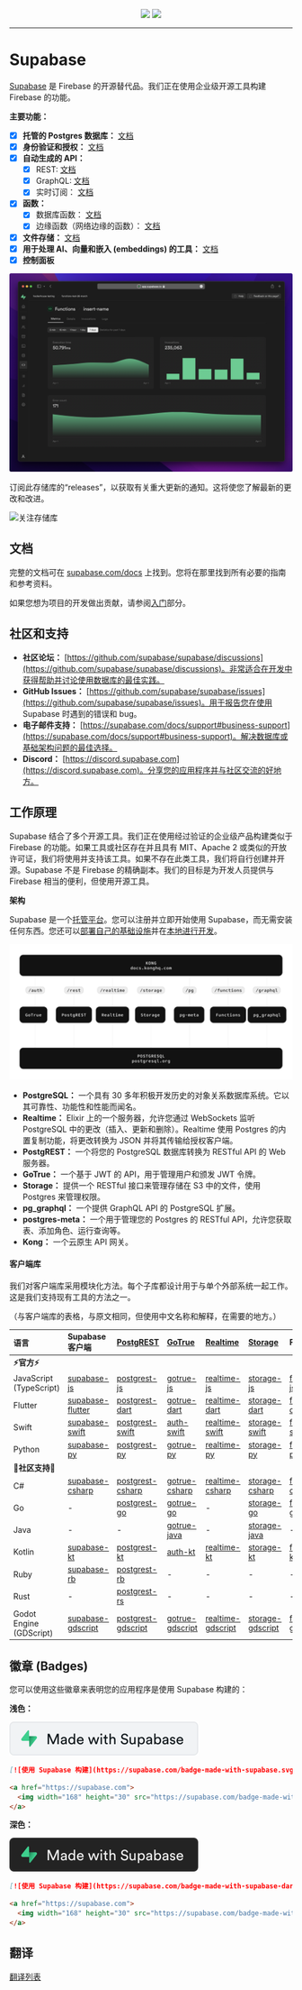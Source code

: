 <p align="center">
<img src="https://user-images.githubusercontent.com/8291514/213727234-cda046d6-28c6-491a-b284-b86c5cede25d.png#gh-light-mode-only">
<img src="https://user-images.githubusercontent.com/8291514/213727225-56186826-bee8-43b5-9b15-86e839d89393.png#gh-dark-mode-only">
</p>

---

# Supabase

[Supabase](https://supabase.com) 是 Firebase 的开源替代品。我们正在使用企业级开源工具构建 Firebase 的功能。

**主要功能：**

- [x] **托管的 Postgres 数据库：** [文档](https://supabase.com/docs/guides/database)
- [x] **身份验证和授权：** [文档](https://supabase.com/docs/guides/auth)
- [x] **自动生成的 API：**
    - [x] REST: [文档](https://supabase.com/docs/guides/api)
    - [x] GraphQL: [文档](https://supabase.com/docs/guides/graphql)
    - [x] 实时订阅： [文档](https://supabase.com/docs/guides/realtime)
- [x] **函数：**
    - [x] 数据库函数： [文档](https://supabase.com/docs/guides/database/functions)
    - [x] 边缘函数（网络边缘的函数）： [文档](https://supabase.com/docs/guides/functions)
- [x] **文件存储：** [文档](https://supabase.com/docs/guides/storage)
- [x] **用于处理 AI、向量和嵌入 (embeddings) 的工具：** [文档](https://supabase.com/docs/guides/ai)
- [x] **控制面板**

![Supabase 控制面板](https://raw.githubusercontent.com/supabase/supabase/master/apps/www/public/images/github/supabase-dashboard.png)

订阅此存储库的“releases”，以获取有关重大更新的通知。这将使您了解最新的更改和改进。

<kbd><img src="https://raw.githubusercontent.com/supabase/supabase/d5f7f413ab356dc1a92075cb3cee4e40a957d5b1/web/static/watch-repo.gif" alt="关注存储库"/></kbd>

## 文档

完整的文档可在 [supabase.com/docs](https://supabase.com/docs) 上找到。您将在那里找到所有必要的指南和参考资料。

如果您想为项目的开发做出贡献，请参阅[入门](./../DEVELOPERS.md)部分。

## 社区和支持

*   **社区论坛：** [https://github.com/supabase/supabase/discussions](https://github.com/supabase/supabase/discussions)。非常适合在开发中获得帮助并讨论使用数据库的最佳实践。
*   **GitHub Issues：** [https://github.com/supabase/supabase/issues](https://github.com/supabase/supabase/issues)。用于报告您在使用 Supabase 时遇到的错误和 bug。
*   **电子邮件支持：** [https://supabase.com/docs/support#business-support](https://supabase.com/docs/support#business-support)。解决数据库或基础架构问题的最佳选择。
*   **Discord：** [https://discord.supabase.com](https://discord.supabase.com)。分享您的应用程序并与社区交流的好地方。

## 工作原理

Supabase 结合了多个开源工具。我们正在使用经过验证的企业级产品构建类似于 Firebase 的功能。如果工具或社区存在并且具有 MIT、Apache 2 或类似的开放许可证，我们将使用并支持该工具。如果不存在此类工具，我们将自行创建并开源。Supabase 不是 Firebase 的精确副本。我们的目标是为开发人员提供与 Firebase 相当的便利，但使用开源工具。

**架构**

Supabase 是一个[托管平台](https://supabase.com/dashboard)。您可以注册并立即开始使用 Supabase，而无需安装任何东西。您还可以[部署自己的基础设施](https://supabase.com/docs/guides/hosting/overview)并在[本地进行开发](https://supabase.com/docs/guides/local-development)。

![架构](./../apps/docs/public/img/supabase-architecture.svg)

*   **PostgreSQL：** 一个具有 30 多年积极开发历史的对象关系数据库系统。它以其可靠性、功能性和性能而闻名。
*   **Realtime：** Elixir 上的一个服务器，允许您通过 WebSockets 监听 PostgreSQL 中的更改（插入、更新和删除）。Realtime 使用 Postgres 的内置复制功能，将更改转换为 JSON 并将其传输给授权客户端。
*   **PostgREST：** 一个将您的 PostgreSQL 数据库转换为 RESTful API 的 Web 服务器。
*   **GoTrue：** 一个基于 JWT 的 API，用于管理用户和颁发 JWT 令牌。
*   **Storage：** 提供一个 RESTful 接口来管理存储在 S3 中的文件，使用 Postgres 来管理权限。
*   **pg_graphql：** 一个提供 GraphQL API 的 PostgreSQL 扩展。
*   **postgres-meta：** 一个用于管理您的 Postgres 的 RESTful API，允许您获取表、添加角色、运行查询等。
*   **Kong：** 一个云原生 API 网关。

#### 客户端库

我们对客户端库采用模块化方法。每个子库都设计用于与单个外部系统一起工作。这是我们支持现有工具的方法之一。

（与客户端库的表格，与原文相同，但使用中文名称和解释，在需要的地方。）

| 语言                       | Supabase 客户端                                                     | [PostgREST](https://www.postgresql.org/)                                                                         | [GoTrue](https://github.com/supabase/gotrue)                                                                                | [Realtime](https://github.com/supabase/realtime)                                                                              | [Storage](https://github.com/supabase/storage-api)                                                                                 | Functions                                                                               |
| :-------------------------- | :------------------------------------------------------------------ | :-------------------------------------------------------------------------------- | :------------------------------------------------------------------------------------ | :----------------------------------------------------------------------------------- | :-------------------------------------------------------------------------------------- | :----------------------------------------------------------------------------------- |
| **⚡️官方⚡️**      |                                                                     |                                                                                   |                                                                                      |                                                                                     |                                                                                        |                                                                                      |
| JavaScript (TypeScript)     | [supabase-js](https://github.com/supabase/supabase-js)               | [postgrest-js](https://github.com/supabase/postgrest-js)                             | [gotrue-js](https://github.com/supabase/gotrue-js)                                     | [realtime-js](https://github.com/supabase/realtime-js)                                 | [storage-js](https://github.com/supabase/storage-js)                                   | [functions-js](https://github.com/supabase/functions-js)                             |
| Flutter                     | [supabase-flutter](https://github.com/supabase/supabase-flutter)     | [postgrest-dart](https://github.com/supabase/postgrest-dart)                         | [gotrue-dart](https://github.com/supabase/gotrue-dart)                                 | [realtime-dart](https://github.com/supabase/realtime-dart)                             | [storage-dart](https://github.com/supabase/storage-dart)                               | [functions-dart](https://github.com/supabase/functions-dart)                         |
| Swift                      | [supabase-swift](https://github.com/supabase/supabase-swift)          | [postgrest-swift](https://github.com/supabase/supabase-swift/tree/main/Sources/PostgREST) | [auth-swift](https://github.com/supabase/supabase-swift/tree/main/Sources/Auth)     | [realtime-swift](https://github.com/supabase/supabase-swift/tree/main/Sources/Realtime) | [storage-swift](https://github.com/supabase/supabase-swift/tree/main/Sources/Storage) | [functions-swift](https://github.com/supabase/supabase-swift/tree/main/Sources/Functions) |
| Python                      | [supabase-py](https://github.com/supabase/supabase-py)               | [postgrest-py](https://github.com/supabase/postgrest-py)                             | [gotrue-py](https://github.com/supabase/gotrue-py)                                     | [realtime-py](https://github.com/supabase/realtime-py)                                 | [storage-py](https://github.com/supabase/storage-py)                                   | [functions-py](https://github.com/supabase/functions-py)                             |
| **💚社区支持💚** |                                                                     |                                                                                   |                                                                                      |                                                                                     |                                                                                        |                                                                                      |
| C#                          | [supabase-csharp](https://github.com/supabase-community/supabase-csharp) | [postgrest-csharp](https://github.com/supabase-community/postgrest-csharp)           | [gotrue-csharp](https://github.com/supabase-community/gotrue-csharp)                 | [realtime-csharp](https://github.com/supabase-community/realtime-csharp)             | [storage-csharp](https://github.com/supabase-community/storage-csharp)                 | [functions-csharp](https://github.com/supabase-community/functions-csharp)           |
| Go                          | -                                                                   | [postgrest-go](https://github.com/supabase-community/postgrest-go)                     | [gotrue-go](https://github.com/supabase-community/gotrue-go)                           | -                                                                                   | [storage-go](https://github.com/supabase-community/storage-go)                       | [functions-go](https://github.com/supabase-community/functions-go)                   |
| Java                        | -                                                                   | -                                                                                   | [gotrue-java](https://github.com/supabase-community/gotrue-java)                       | -                                                                                   | [storage-java](https://github.com/supabase-community/storage-java)                   | -                                                                                   |
| Kotlin                      | [supabase-kt](https://github.com/supabase-community/supabase-kt)       | [postgrest-kt](https://github.com/supabase-community/supabase-kt/tree/master/Postgrest) | [auth-kt](https://github.com/supabase-community/supabase-kt/tree/master/Auth)         | [realtime-kt](https://github.com/supabase-community/supabase-kt/tree/master/Realtime)   | [storage-kt](https://github.com/supabase-community/supabase-kt/tree/master/Storage)   | [functions-kt](https://github.com/supabase-community/supabase-kt/tree/master/Functions) |
| Ruby                      | [supabase-rb](https://github.com/supabase-community/supabase-rb)      |      [postgrest-rb](https://github.com/supabase-community/postgrest-rb)                                                                             |    -                                                                                  |        -                                                                            |     -                                                                                 |          -                                                                          |
| Rust                      |      -                                                                 |       [postgrest-rs](https://github.com/supabase-community/postgrest-rs)                                                                            |      -                                                                                 |       -                                                                             |       -                                                                                |         -                                                                           |
| Godot Engine (GDScript)      |   [supabase-gdscript](https://github.com/supabase-community/godot-engine.supabase)                                                                  |        [postgrest-gdscript](https://github.com/supabase-community/postgrest-gdscript)                                                                            |        [gotrue-gdscript](https://github.com/supabase-community/gotrue-gdscript)                                                                                |    [realtime-gdscript](https://github.com/supabase-community/realtime-gdscript)                                                                                  |         [storage-gdscript](https://github.com/supabase-community/storage-gdscript)                                                                                 |  [functions-gdscript](https://github.com/supabase-community/functions-gdscript)                                                                                       |

## 徽章 (Badges)

您可以使用这些徽章来表明您的应用程序是使用 Supabase 构建的：

**浅色：**

![使用 Supabase 构建](./../apps/www/public/badge-made-with-supabase.svg)

```md
[![使用 Supabase 构建](https://supabase.com/badge-made-with-supabase.svg)](https://supabase.com)
```

```html
<a href="https://supabase.com">
  <img width="168" height="30" src="https://supabase.com/badge-made-with-supabase.svg" alt="使用 Supabase 构建" />
</a>
```

**深色：**

![使用 Supabase 构建（深色版本）](./../apps/www/public/badge-made-with-supabase-dark.svg)

```md
[![使用 Supabase 构建](https://supabase.com/badge-made-with-supabase-dark.svg)](https://supabase.com)
```

```html
<a href="https://supabase.com">
  <img width="168" height="30" src="https://supabase.com/badge-made-with-supabase-dark.svg" alt="使用 Supabase 构建" />
</a>
```

## 翻译

[翻译列表](./languages.md)
